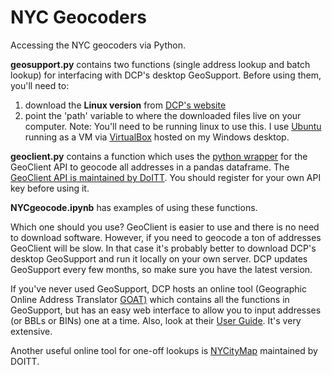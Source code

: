 # NYC Geocoders
Accessing the NYC geocoders via Python.

**geosupport.py** contains two functions (single address lookup and batch lookup) for interfacing with DCP's desktop GeoSupport. Before using them, you'll need to:

1. download the __Linux version__ from [DCP's website](http://www1.nyc.gov/site/planning/data-maps/open-data/dwn-gde-home.page)
2. point the 'path' variable to where the downloaded files live on your computer.
Note: You'll need to be running linux to use this. I use [Ubuntu](https://www.ubuntu.com/download) running as a VM via [VirtualBox](https://www.virtualbox.org/wiki/Downloads) hosted on my Windows desktop.

**geoclient.py** contains a function which uses the [python wrapper](https://github.com/talos/nyc-geoclient) for the GeoClient API to geocode all addresses in a pandas dataframe. The [GeoClient API is maintained by DoITT](https://developer.cityofnewyork.us/api/geoclient-api). You should register for your own API key before using it.

**NYCgeocode.ipynb** has examples of using these functions.

Which one should you use? GeoClient is easier to use and there is no need to download software. However, if you need to geocode a ton of addresses GeoClient will be slow. In that case it's probably better to download DCP's desktop GeoSupport and run it locally on your own server. DCP updates GeoSupport every few months, so make sure you have the latest version.


If you've never used GeoSupport, DCP hosts an online tool (Geographic Online Address Translator [GOAT)](http://a030-goat.nyc.gov/goat/Default.aspx) which contains all the functions in GeoSupport, but has an easy web interface to allow  you to input addresses (or BBLs or BINs) one at a time. Also, look at their [User Guide](https://nycplanning.github.io/Geosupport-UPG/). It's very extensive.

Another useful online tool for one-off lookups is [NYCityMap](http://maps.nyc.gov/doitt/nycitymap/) maintained by DOITT.